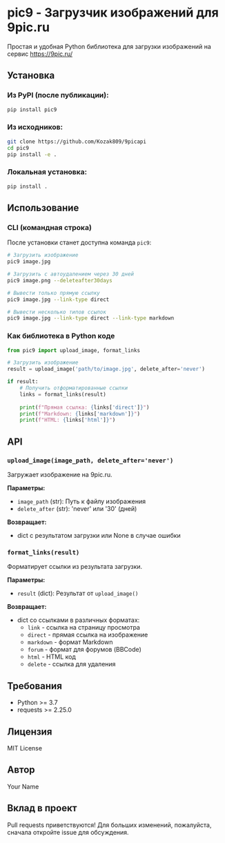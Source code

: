 # pic9 - Загрузчик изображений для 9pic.ru

Простая и удобная Python библиотека для загрузки изображений на сервис https://9pic.ru/

## Установка

### Из PyPI (после публикации):
```bash
pip install pic9
```

### Из исходников:
```bash
git clone https://github.com/Kozak809/9picapi
cd pic9
pip install -e .
```

### Локальная установка:
```bash
pip install .
```

## Использование

### CLI (командная строка)

После установки станет доступна команда `pic9`:

```bash
# Загрузить изображение
pic9 image.jpg

# Загрузить с автоудалением через 30 дней
pic9 image.png --deleteafter30days

# Вывести только прямую ссылку
pic9 image.jpg --link-type direct

# Вывести несколько типов ссылок
pic9 image.jpg --link-type direct --link-type markdown
```

### Как библиотека в Python коде

```python
from pic9 import upload_image, format_links

# Загрузить изображение
result = upload_image('path/to/image.jpg', delete_after='never')

if result:
    # Получить отформатированные ссылки
    links = format_links(result)
    
    print(f"Прямая ссылка: {links['direct']}")
    print(f"Markdown: {links['markdown']}")
    print(f"HTML: {links['html']}")
```

## API

### `upload_image(image_path, delete_after='never')`

Загружает изображение на 9pic.ru.

**Параметры:**
- `image_path` (str): Путь к файлу изображения
- `delete_after` (str): 'never' или '30' (дней)

**Возвращает:**
- dict с результатом загрузки или None в случае ошибки

### `format_links(result)`

Форматирует ссылки из результата загрузки.

**Параметры:**
- `result` (dict): Результат от `upload_image()`

**Возвращает:**
- dict со ссылками в различных форматах:
  - `link` - ссылка на страницу просмотра
  - `direct` - прямая ссылка на изображение
  - `markdown` - формат Markdown
  - `forum` - формат для форумов (BBCode)
  - `html` - HTML код
  - `delete` - ссылка для удаления

## Требования

- Python >= 3.7
- requests >= 2.25.0

## Лицензия

MIT License

## Автор

Your Name

## Вклад в проект

Pull requests приветствуются! Для больших изменений, пожалуйста, сначала откройте issue для обсуждения.

